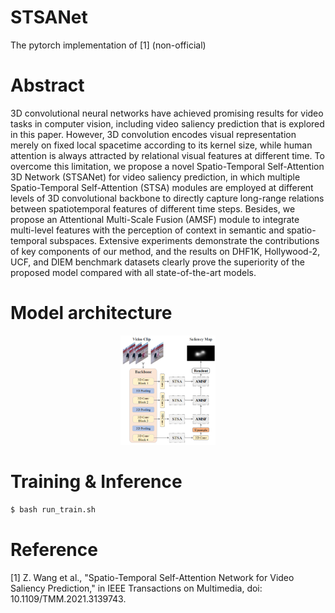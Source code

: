 # STSANet

The pytorch implementation of [1] (non-official)

# Abstract
3D convolutional neural networks have achieved promising results for video tasks in computer vision, including video saliency prediction that is explored in this paper. However, 3D convolution encodes visual representation merely on fixed local spacetime according to its kernel size, while human attention is always attracted by relational visual features at different time. To overcome this limitation, we propose a novel Spatio-Temporal Self-Attention 3D Network (STSANet) for video saliency prediction, in which multiple Spatio-Temporal Self-Attention (STSA) modules are employed at different levels of 3D convolutional backbone to directly capture long-range relations between spatiotemporal features of different time steps. Besides, we propose an Attentional Multi-Scale Fusion (AMSF) module to integrate multi-level features with the perception of context in semantic and spatio-temporal subspaces. Extensive experiments demonstrate the contributions of key components of our method, and the results on DHF1K, Hollywood-2, UCF, and DIEM benchmark datasets clearly prove the superiority of the proposed model compared with all state-of-the-art models.

# Model architecture
<p align="center">
<img src="https://github.com/come880412/STSANet/blob/main/image/model.png" width=30% height=30%>
</p>

# Training & Inference
```bash
$ bash run_train.sh
```

# Reference
[1] Z. Wang et al., "Spatio-Temporal Self-Attention Network for Video Saliency Prediction," in IEEE Transactions on Multimedia, doi: 10.1109/TMM.2021.3139743.

